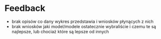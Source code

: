 # Feedback
- brak opisów co dany wykres przedstawia i wniosków płynących z nich
- brak wniosków jaki model/modele ostatecznie wybraliście i czemu te są najlepsze, lub chociaż które są lepsze od innych

